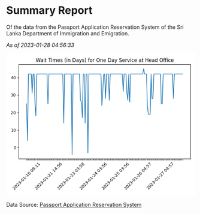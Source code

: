 # Summary Report

Of the data from the Passport Application Reservation System of the Sri Lanka Department of Immigration and Emigration.

*As of 2023-01-28 04:56:33*

![Wait Time Chart](summary.wait_time_chart.png)

Data Source: [Passport Application Reservation System](https://eservices.immigration.gov.lk:8443/appointment/pages/reservationApplication.xhtml)